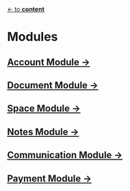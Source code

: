 [<- to **content**](https://github.com/shardoc/shardoc.github.io)

# Modules

## [Account Module ->](https://github.com/shardoc/shardoc.github.io/blob/dev/pages/module/accountModule.md)


## [Document Module ->](https://github.com/shardoc/shardoc.github.io/blob/dev/pages/module/documentModule.md)


## [Space Module ->](https://github.com/shardoc/shardoc.github.io/blob/dev/pages/module/spaceModule.md)


## [Notes Module ->](https://github.com/shardoc/shardoc.github.io/blob/dev/pages/module/notesModule.md)


## [Communication Module ->](https://github.com/shardoc/shardoc.github.io/blob/dev/pages/module/communicationModule.md)


## [Payment Module ->](https://github.com/shardoc/shardoc.github.io/blob/dev/pages/module/paymentModule.md)



